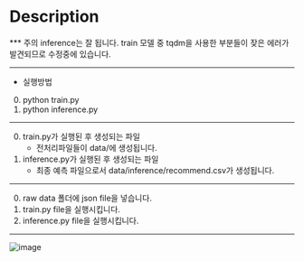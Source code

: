 # Description

*** 주의 inference는 잘 됩니다. train 모델 중 tqdm을 사용한 부분들이 잦은 에러가 발견되므로 수정중에 있습니다.


---
- 실행방법
0. python train.py
1. python inference.py
---
0. train.py가 실행된 후 생성되는 파일
   - 전처리파일들이 data/에 생성됩니다.
1. inference.py가 실행된 후 생성되는 파일
   - 최종 예측 파일으로서 data/inference/recommend.csv가 생성됩니다.
---
0. raw data 폴더에 json file을 넣습니다.
1. train.py file을 실행시킵니다.
2. inference.py file을 실행시킵니다.
---
![image](https://user-images.githubusercontent.com/40379485/61761597-211d8700-ae0a-11e9-8e10-773620df3c4b.png)
